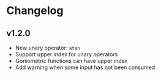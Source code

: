 # Changelog
## v1.2.0
- New unary operator: `atan`
- Support upper index for unary operators
- Goniometric functions can have upper index
- Add warning when some input has not been consumed
